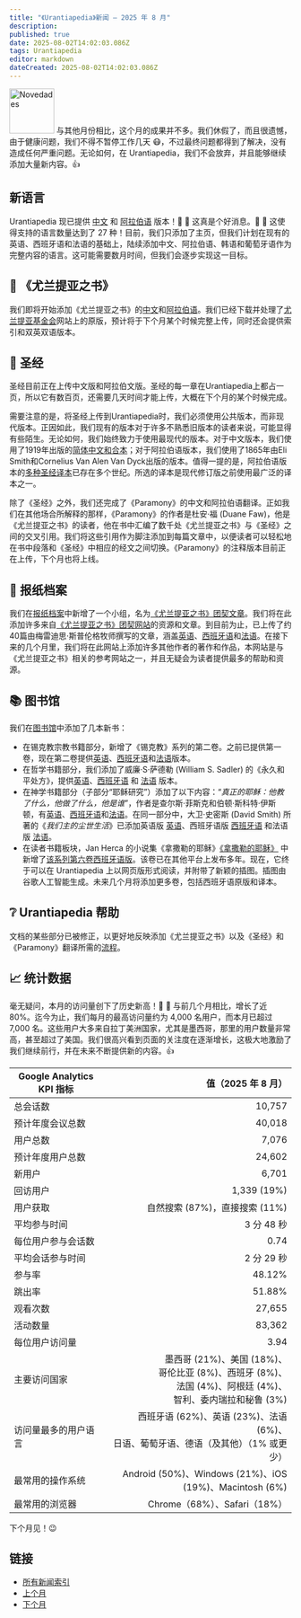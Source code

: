 ```yaml
---
title: "《Urantiapedia》新闻 — 2025 年 8 月"
description:
published: true
date: 2025-08-02T14:02:03.086Z
tags: Urantiapedia
editor: markdown
dateCreated: 2025-08-02T14:02:03.086Z
---
```


<img src="/_assets/svg/icon-news.svg" alt="Novedades" style="width: 80px;"> 与其他月份相比，这个月的成果并不多。我们休假了，而且很遗憾，由于健康问题，我们不得不暂停工作几天 :mask:，不过最终问题都得到了解决，没有造成任何严重问题。无论如何，在 Urantiapedia，我们不会放弃，并且能够继续添加大量新内容。:+1:

## 新语言

​​Urantiapedia 现已提供 [中文](/zh/home) 和 [阿拉伯语](/ar/home) 版本！:tada: :tada: 这真是个好消息。:clap: :clap: 这使得支持的语言数量达到了 27 种！目前，我们只添加了主页，但我们计划在现有的英语、西班牙语和法语的基础上，陆续添加中文、阿拉伯语、韩语和葡萄牙语作为完整内容的语言。这可能需要数月时间，但我们会逐步实现这一目标。

## :blue_book: 《尤兰提亚之书》

我们即将开始添加《尤兰提亚之书》的[中文](/zh/The_Urantia_Book/1)和[阿拉伯语](/ar/The_Urantia_Book/1)。我们已经下载并处理了[尤兰提亚基金会](https://www.urantia.org)网站上的原版，预计将于下个月某个时候完整上传，同时还会提供索引和双英双语版本。

## :closed_book: 圣经

圣经目前正在上传中文版和阿拉伯文版。圣经的每一章在Urantiapedia上都占一页，所以它有数百页，还需要几天时间才能上传，大概在下个月的某个时候完成。

需要注意的是，将圣经上传到Urantiapedia时，我们必须使用公共版本，而非现代版本。正因如此，我们现有的版本对于许多不熟悉旧版本的读者来说，可能显得有些陌生。无论如何，我们始终致力于使用最现代的版本。对于中文版本，我们使用了1919年出版的[简体中文和合本](https://en.wikipedia.org/wiki/Chinese_Union_Version)；对于阿拉伯语版本，我们使用了1865年由Eli Smith和Cornelius Van Alen Van Dyck出版的版本。值得一提的是，阿拉伯语版本的[多种圣经译本](https://en.wikipedia.org/wiki/Bible_translations_into_Arabic)已存在多个世纪。所选的译本是现代修订版之前使用最广泛的译本之一。

除了《圣经》之外，我们还完成了《Paramony》的中文和阿拉伯语翻译。正如我们在其他场合所解释的那样，《Paramony》的作者是杜安·福 (Duane Faw)，他是《尤兰提亚之书》的读者，他在书中汇编了数千处《尤兰提亚之书》与《圣经》之间的交叉引用。我们将这些引用作为脚注添加到每篇文章中，以便读者可以轻松地在书中段落和《圣经》中相应的经文之间切换。《Paramony》的注释版本目前正在上传，下个月也将上线。

## :page_with_curl: 报纸档案

我们在[报纸档案](/en/index/articles)中新增了一个小组，名为[《尤兰提亚之书》团契文章](/en/index/articles_fellowship)。我们将在此添加许多来自[《尤兰提亚之书》团契网站](https://www.urantiabook.org/)的资源和文章。到目前为止，已上传了约40篇由梅雷迪思·斯普伦格牧师撰写的文章，涵盖[英语](/en/index/articles_fellowship)、[西班牙语](/es/index/articles_fellowship)和[法语](/fr/index/articles_fellowship)。在接下来的几个月里，我们将在此网站上添加许多其他作者的著作和作品，本网站是与《尤兰提亚之书》相关的参考网站之一，并且无疑会为读者提供最多的帮助和资源。

## :books: 图书馆

我们在[图书馆](/en/index/books)中添加了几本新书：
- 在锡克教宗教书籍部分，新增了《锡克教》系列的第二卷。之前已提供第一卷，现在第二卷提供[英语](/en/book/Sikhism/The_Sikh_Religion_Volume_2)、[西班牙语](/es/book/Sikhism/The_Sikh_Religion_Volume_2)和[法语](/fr/book/Sikhism/The_Sikh_Religion_Volume_2)版本。
- 在哲学书籍部分，我们添加了威廉·S·萨德勒 (William S. Sadler) 的《永久和平处方》，提供[英语](/en/book/William_S_Sadler/Prescription_for_Permanent_Peace)、[西班牙语](/es/book/William_S_Sadler/Prescription_for_Permanent_Peace) 和 [法语](/fr/book/William_S_Sadler/Prescription_for_Permanent_Peace) 版本。
- 在神学书籍部分（子部分“耶稣研究”）添加了以下内容：“_真正的耶稣：他教了什么，他做了什么，他是谁_”，作者是查尔斯·菲斯克和伯顿·斯科特·伊斯顿，有[英语](/en/book/Charles_Fiske_And_Burton_Scott_Easton/The_Real_Jesus)、[西班牙语](/es/book/Charles_Fiske_And_Burton_Scott_Easton/The_Real_Jesus)和[法语](/fr/book/Charles_Fiske_And_Burton_Scott_Easton/The_Real_Jesus)。在同一部分中，大卫·史密斯 (David Smith) 所著的《_我们主的尘世生活_》已添加英语版 [英语](/en/book/David_Smith/Our_Lords_Earthly_Life)、西班牙语版 [西班牙语](/es/book/David_Smith/Our_Lords_Earthly_Life) 和法语版 [法语](/fr/book/David_Smith/Our_Lords_Earthly_Life)。
- 在读者书籍板块，Jan Herca 的小说集《拿撒勒的耶稣》[《拿撒勒的耶稣》](/es/book/Jan_Herca/Jesus_of_Nazareth) 中新增了[该系列第六卷西班牙语版](/es/book/Jan_Herca/Jesus_of_Nazareth_Vol_06)。该卷已在其他平台上发布多年。现在，它终于可以在 Urantiapedia 上以网页版形式阅读，并附带了新颖的插图。插图由谷歌人工智能生成。未来几个月将添加更多卷，包括西班牙语原版和译本。

## :grey_question: Urantiapedia 帮助

文档的某些部分已被修正，以更好地反映添加《尤兰提亚之书》以及《圣经》和《Paramony》翻译所需的[流程](/zh/help/github_paramony)。

## :chart_with_upwards_trend: 统计数据

毫无疑问，本月的访问量创下了历史新高！:clap: :clap: 与前几个月相比，增长了近 80%。迄今为止，我们每月的最高访问量约为 4,000 名用户，而本月已超过 7,000 名。这些用户大多来自拉丁美洲国家，尤其是墨西哥，那里的用户数量非常高，甚至超过了美国。我们很高兴看到页面的关注度在逐渐增长，这极大地激励了我们继续前行，并在未来不断提供新的内容。:+1:

Google Analytics KPI 指标 | 值（2025 年 8 月）
--- | ---:
总会话数 | 10,757
预计年度会议总数 | 40,018
用户总数 | 7,076
预计年度用户总数 | 24,602
新用户 | 6,701
回访用户 | 1,339 (19%)
用户获取 | 自然搜索 (87%)，直接搜索 (11%)
平均参与时间 | 3 分 48 秒
每位用户参与会话数 | 0.74
平均会话参与时间 | 2 分 29 秒
参与率 | 48.12%
跳出率 | 51.88%
观看次数 | 27,655
活动数量 | 83,362
每位用户访问量 | 3.94
主要访问国家 | 墨西哥 (21%)、美国 (18%)、<br> 哥伦比亚 (8%)、西班牙 (8%)、<br> 法国 (4%)、阿根廷 (4%)、<br> 智利、委内瑞拉和秘鲁 (3%)
访问量最多的用户语言 | 西班牙语 (62%)、英语 (23%)、法语 (6%)、<br> 日语、葡萄牙语、德语（及其他）（1% 或更少）
最常用的操作系统 | Android (50%)、Windows (21%)、iOS (19%)、Macintosh (6%)
最常用的浏览器 | Chrome（68%）、Safari（18%）

下个月见！:wink:

## 链接

- [所有新闻索引](/zh/news)
- [上个月](/zh/news/2025/07)
- [下个月](/zh/news/2025/09)